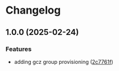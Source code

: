 # Changelog

## 1.0.0 (2025-02-24)


### Features

* adding gcz group provisioning ([2c7761f](https://github.com/danielscholl-osdu/entitlements/commit/2c7761f38e85aa5ac5e7d0ec8a0d7cad9b6fab11))

